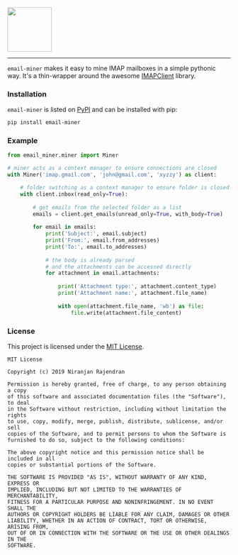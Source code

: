 <img width=100 src="https://res.cloudinary.com/niranjan94/image/upload/c_scale,w_200/v1558590706/mine_caxqwq.png">

<hr>

`email-miner` makes it easy to mine IMAP mailboxes in a simple pythonic way. It's a thin-wrapper around the awesome [IMAPClient](https://github.com/mjs/imapclient) library.

### Installation

`email-miner` is listed on [PyPI](https://pypi.org/project/email-miner/) and can be installed with pip:

```bash
pip install email-miner
```

### Example

```python
from email_miner.miner import Miner

# miner acts as a context manager to ensure connections are closed
with Miner('imap.gmail.com', 'john@gmail.com', 'xyzzy') as client:

    # folder switching as a context manager to ensure folder is closed
    with client.inbox(read_only=True):
    
        # get emails from the selected folder as a list
        emails = client.get_emails(unread_only=True, with_body=True)
       
        for email in emails:
            print('Subject:', email.subject)
            print('From:', email.from_addresses)
            print('To:', email.to_addresses)
            
            # the body is already parsed 
            # and the attachments can be accessed directly
            for attachment in email.attachments:
                
                print('Attachment type:', attachment.content_type)
                print('Attachment name:', attachment.file_name)
                
                with open(attachment.file_name, 'wb') as file:
                    file.write(attachment.file_content)
```

### License

This project is licensed under the [MIT License](https://choosealicense.com/licenses/mit/).

```
MIT License

Copyright (c) 2019 Niranjan Rajendran

Permission is hereby granted, free of charge, to any person obtaining a copy
of this software and associated documentation files (the "Software"), to deal
in the Software without restriction, including without limitation the rights
to use, copy, modify, merge, publish, distribute, sublicense, and/or sell
copies of the Software, and to permit persons to whom the Software is
furnished to do so, subject to the following conditions:

The above copyright notice and this permission notice shall be included in all
copies or substantial portions of the Software.

THE SOFTWARE IS PROVIDED "AS IS", WITHOUT WARRANTY OF ANY KIND, EXPRESS OR
IMPLIED, INCLUDING BUT NOT LIMITED TO THE WARRANTIES OF MERCHANTABILITY,
FITNESS FOR A PARTICULAR PURPOSE AND NONINFRINGEMENT. IN NO EVENT SHALL THE
AUTHORS OR COPYRIGHT HOLDERS BE LIABLE FOR ANY CLAIM, DAMAGES OR OTHER
LIABILITY, WHETHER IN AN ACTION OF CONTRACT, TORT OR OTHERWISE, ARISING FROM,
OUT OF OR IN CONNECTION WITH THE SOFTWARE OR THE USE OR OTHER DEALINGS IN THE
SOFTWARE.
```

